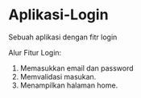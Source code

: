# Aplikasi-Login
Sebuah aplikasi dengan fitr login

Alur Fitur Login:
1. Memasukkan email dan password
2. Memvalidasi masukan.
3. Menampilkan halaman home.
